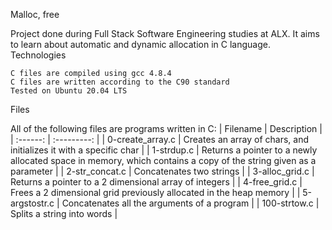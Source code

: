 Malloc, free

Project done during Full Stack Software Engineering studies at ALX. It aims to learn about automatic and dynamic allocation in C language.
Technologies

    C files are compiled using gcc 4.8.4
    C files are written according to the C90 standard
    Tested on Ubuntu 20.04 LTS

Files

All of the following files are programs written in C:
| Filename | Description |
| :------: | :---------: |
| 0-create_array.c | Creates an array of chars, and initializes it with a specific char |
| 1-strdup.c |	Returns a pointer to a newly allocated space in memory, which contains a copy of the string given as a parameter |
| 2-str_concat.c |	Concatenates two strings |
| 3-alloc_grid.c |	Returns a pointer to a 2 dimensional array of integers |
| 4-free_grid.c |	Frees a 2 dimensional grid previously allocated in the heap memory |
| 5-argstostr.c |	Concatenates all the arguments of a program |
| 100-strtow.c |	Splits a string into words |
